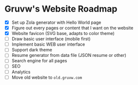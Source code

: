 # Gruvw's Website Roadmap

- [X] Set up Zola generator with Hello World page
- [X] Figure out every pages or content that I want on the website
- [X] Website favicon (SVG base, adapts to color theme)
- [ ] Draw basic user interface (mobile first)
- [ ] Implement basic WEB user interface
- [ ] Support dark theme
- [ ] Resume generator from data file (JSON resume or other)
- [ ] Search engine for all pages
- [ ] SEO
- [ ] Analytics
- [ ] Move old website to `old.gruvw.com`
